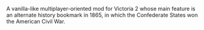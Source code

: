 A vanilla-like multiplayer-oriented mod for Victoria 2 whose main feature is an alternate history bookmark in 1865, in which the Confederate States won the American Civil War.
